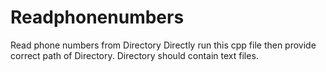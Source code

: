 # Readphonenumbers
Read phone numbers from Directory
Directly run this cpp file then provide correct path of Directory.
Directory should contain text files.
